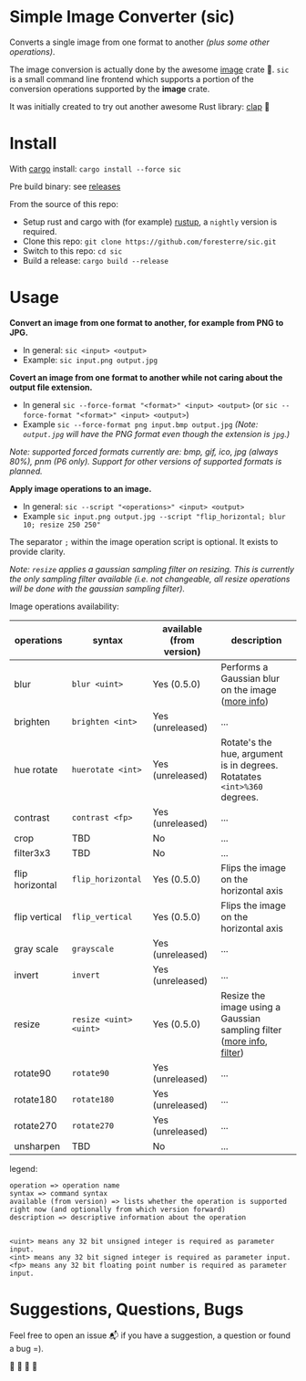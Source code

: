 # Simple Image Converter (sic)

Converts a single image from one format to another _(plus some other operations)_.

The image conversion is actually done by the awesome [image](https://crates.io/crates/image) crate  :balloon:.
`sic` is a small command line frontend which supports a portion of the conversion operations supported by the __image__ crate.

It was initially created to try out another awesome Rust library:  [clap](https://crates.io/crates/clap) :tada:


# Install

With [cargo](https://crates.io/crates/sic) install: `cargo install --force sic`

Pre build binary: see [releases](https://github.com/foresterre/sic/releases)

From the source of this repo:
- Setup rust and cargo with (for example) [rustup](https://rustup.rs/), a `nightly` version is required.
- Clone this repo: `git clone https://github.com/foresterre/sic.git`
- Switch to this repo: `cd sic`
- Build a release: `cargo build --release`


# Usage

**Convert an image from one format to another, for example from PNG to JPG.**
* In general: `sic <input> <output>`
* Example: `sic input.png output.jpg`

**Covert an image from one format to another while not caring about the output file extension.**
* In general `sic --force-format "<format>" <input> <output>` (or  `sic --force-format "<format>" <input> <output>`)
* Example `sic --force-format png input.bmp output.jpg` _(Note: `output.jpg` will have the PNG format even though the extension is `jpg`.)_

_Note: supported forced formats currently are: bmp, gif, ico, jpg (always 80%), pnm (P6 only). Support for other versions of supported formats is planned._

**Apply image operations to an image.**
* In general: `sic --script "<operations>" <input> <output> `
* Example `sic input.png output.jpg --script "flip_horizontal; blur 10; resize 250 250"`

The separator `;` within the image operation script is optional. It exists to provide clarity.  

_Note: `resize` applies a gaussian sampling filter on resizing. This is currently the only sampling filter available (i.e. not changeable, all resize operations will be done with the gaussian sampling filter)._

Image operations availability:


|operations|syntax|available (from version)|description|
|---|---|---|---|
|blur               | `blur <uint>`           | Yes (0.5.0) 	 | Performs a Gaussian blur on the image ([more info](https://docs.rs/image/0.19.0/image/imageops/fn.blur.html)) |
|brighten           | `brighten <int>`        | Yes (unreleased) | ... |
|hue rotate         | `huerotate <int>`       | Yes (unreleased) | Rotate's the hue, argument is in degrees. Rotatates `<int>%360` degrees. | 
|contrast           | `contrast <fp>`         | Yes (unreleased) | ... |
|crop               | TBD                     | No               | ... |
|filter3x3          | TBD                     | No               | ... |
|flip horizontal    | `flip_horizontal`       | Yes (0.5.0) 	 | Flips the image on the horizontal axis |
|flip vertical      | `flip_vertical`         | Yes (0.5.0) 	 | Flips the image on the horizontal axis |
|gray scale         | `grayscale`             | Yes (unreleased) | ... |
|invert             | `invert`                | Yes (unreleased) | ... |
|resize             | `resize <uint> <uint>`  | Yes (0.5.0) 	 | Resize the image using a Gaussian sampling filter ([more info](https://docs.rs/image/0.19.0/image/imageops/fn.resize.html), [filter](https://docs.rs/image/0.19.0/image/enum.FilterType.html#variant.Gaussian)) |
|rotate90           | `rotate90`              | Yes (unreleased) | ... |
|rotate180          | `rotate180`             | Yes (unreleased) | ... |
|rotate270          | `rotate270`             | Yes (unreleased) | ... |
|unsharpen          | TBD                     | No               | ... |


legend:
```
operation => operation name
syntax => command syntax
available (from version) => lists whether the operation is supported right now (and optionally from which version forward)
description => descriptive information about the operation


<uint> means any 32 bit unsigned integer is required as parameter input.
<int> means any 32 bit signed integer is required as parameter input.
<fp> means any 32 bit floating point number is required as parameter input.
```

# Suggestions, Questions, Bugs

Feel free to open an issue :mailbox_with_mail: if you have a suggestion, a question or found a bug =).

:guitar: :trumpet: :violin: :saxophone:
